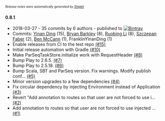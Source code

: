 <sup><sup>*Release notes were automatically generated by [Shipkit](http://shipkit.org/)*</sup></sup>

#### 0.8.1
 - 2018-03-27 - 35 commits by 6 authors - published to [![Bintray](https://img.shields.io/badge/Bintray-0.8.1-green.svg)](https://bintray.com/linkedin/test-repo/play-parseq/0.8.1)
 - Commits: [Yinan Ding](https://github.com/FranklinYinanDing) (15), [Bryan Barkley](https://github.com/bbarkley) (8), [Ruobing Li](https://github.com/miracle2121) (8), [Szczepan Faber](https://github.com/mockitoguy) (2), [Ben McCann](https://github.com/benmccann) (1), FranklinYinanDing (1)
 - Enable releases from CI to the test repo [(#15)](https://github.com/linkedin/play-parseq/pull/15)
 - Initial release automation with Gradle [(#10)](https://github.com/linkedin/play-parseq/pull/10)
 - Make ParSeqTaskStore.initialize work with RequestHeader [(#8)](https://github.com/linkedin/play-parseq/pull/8)
 - Bump Play to 2.6.5. [(#7)](https://github.com/linkedin/play-parseq/pull/7)
 - Bump Play to 2.5.18. [(#6)](https://github.com/linkedin/play-parseq/pull/6)
 - Bump Scala, SBT and ParSeq version. Fix warnings. Modify publish conf… [(#5)](https://github.com/linkedin/play-parseq/pull/5)
 - Minor version upgrades to a few dependencies [(#4)](https://github.com/linkedin/play-parseq/pull/4)
 - Fix circular dependency by injecting Environment instead of Application [(#3)](https://github.com/linkedin/play-parseq/pull/3)
 - Revert "Add annotation to routes so that user are not forced to use i… [(#2)](https://github.com/linkedin/play-parseq/pull/2)
 - Add annotation to routes so that user are not forced to use injected … [(#1)](https://github.com/linkedin/play-parseq/pull/1)

